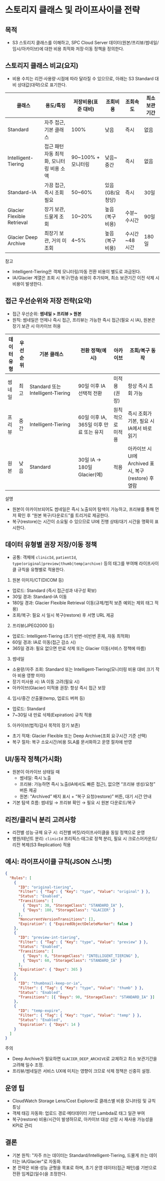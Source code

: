 # 스토리지 클래스 및 라이프사이클 전략

## 목적

- S3 스토리지 클래스를 이해하고, SPC Cloud Server 데이터(원본/프리뷰/썸네일/임시/아카이브)에 대한 비용 최적화 저장·이동 정책을 정의한다.

## 스토리지 클래스 비교(요지)

- 비용 수치는 리전·사용량·시점에 따라 달라질 수 있으므로, 아래는 S3 Standard 대비 상대값(대략)으로 표기한다.

| 클래스                     | 용도/특징                                 | 저장비용(표준 대비) | 조회비용        | 조회속도      | 최소 보관기간 |
| -------------------------- | ----------------------------------------- | ------------------- | --------------- | ------------- | ------------- |
| Standard                   | 자주 접근, 기본 클래스                    | 100%                | 낮음            | 즉시          | 없음          |
| Intelligent-Tiering        | 접근 패턴 자동 최적화, 모니터링 비용 소액 | 90~100% + 모니터링  | 낮음~중간       | 즉시          | 없음          |
| Standard-IA                | 가끔 접근, 즉시 조회 필요                 | 50~60%              | 있음(GB/요청당) | 즉시          | 30일          |
| Glacier Flexible Retrieval | 장기 보관, 드물게 조회                    | 10~20%              | 높음(복구 비용) | 수분~수시간   | 90일          |
| Glacier Deep Archive       | 최장기 보관, 거의 미조회                  | 4~5%                | 높음(복구 비용) | 수시간~48시간 | 180일         |

참고

- Intelligent-Tiering은 객체 모니터링/자동 전환 비용이 별도로 과금된다.
- IA/Glacier 계열은 조회 시 복구/전송 비용이 추가되며, 최소 보관기간 이전 삭제 시 비용이 발생한다.

## 접근 우선순위와 저장 전략(요약)

- 접근 우선순위: **썸네일 > 프리뷰 > 원본**
- 원칙: 썸네일은 언제나 즉시 접근, 프리뷰는 가능한 즉시 접근(필요 시 IA), 원본은 장기 보관 시 아카이브 허용

| 데이터 유형 | 우선순위 | 기본 클래스 | 전환 정책(예시) | 아카이브 | 조회/복구 동작 |
| --- | --- | --- | --- | --- | --- |
| 썸네일 | 최고 | Standard 또는 Intelligent‑Tiering | 90일 이후 IA 선택적 전환 | 미적용(권장) | 항상 즉시 조회 가능 |
| 프리뷰 | 중간 | Intelligent‑Tiering | 60일 이후 IA, 365일 이후 만료 또는 유지 | 원칙적으로 미적용 | 즉시 조회가 기본, 필요 시 IA에서 바로 읽기 |
| 원본 | 낮음 | Standard | 30일 IA → 180일 Glacier(예) | 적용 | 아카이브 시 UI에 Archived 표시, 복구(restore) 후 열람 |

설명

- 원본이 아카이브되어도 썸네일은 즉시 노출되어 탐색이 가능하고, 프리뷰를 통해 먼저 확인 후 “원본 복구/다운로드”를 트리거로 제공한다.
- 복구(restore)는 시간이 소요될 수 있으므로 UI에 진행 상태/대기 시간을 명확히 표시한다.

## 데이터 유형별 권장 저장/이동 정책

- 공통: 객체에 `clinicId`, `patientId`, `type(original|preview|thumb|temp|archive)` 등의 태그를 부여해 라이프사이클 규칙을 유형별로 적용한다.

1. 원본 이미지/CT(DICOM 등)

- 업로드: Standard (즉시 접근성과 내구성 확보)
- 30일 경과: Standard-IA 이동
- 180일 경과: Glacier Flexible Retrieval 이동(규제/법적 보존 예외는 제외 태그 적용)
- 조회/복구: 필요 시 일시 복구(restore) 후 서명 URL 제공

2. 프리뷰(JPEG2000 등)

- 업로드: Intelligent-Tiering (초기 빈번-비빈번 혼재, 자동 최적화)
- 60일 경과: IA로 이동(접근 감소 시)
- 365일 경과: 필요 없으면 만료 삭제 또는 Glacier 이동(서비스 정책에 따름)

3. 썸네일

- 소용량/자주 조회: Standard 또는 Intelligent‑Tiering(모니터링 비용 대비 크기 작아 비용 영향 미미)
- 장기 미사용 시: IA 이동 고려(필요 시)
- 아카이브(Glacier) 미적용 권장: 항상 즉시 접근 보장

4. 임시/중간 산출물(temp, 업로드 버퍼 등)

- 업로드: Standard
- 7~30일 내 만료 삭제(Expiration) 규칙 적용

5. 아카이브(법적/감사 목적의 장기 보존)

- 초기 적재: Glacier Flexible 또는 Deep Archive(조회 요구시간 기준 선택)
- 복구 절차: 복구 소요시간/비용 SLA를 문서화하고 운영 절차에 반영

## UI/동작 정책(가시화)

- 원본이 아카이브 상태일 때
  - 썸네일: 즉시 노출
  - 프리뷰: 가능하면 즉시 노출(IA에서도 빠른 접근), 없으면 “프리뷰 생성/요청” 버튼 제공
  - 원본: “Archived” 배지 표시 + “복구 요청(restore)” 버튼, 대기 시간 안내
- 기본 탐색 흐름: 썸네일 → 프리뷰 확인 → 필요 시 원본 다운로드/복구

## 리전/클리닉 분리 고려사항

- 리전별 성능·규제 요구 시: 리전별 버킷/라이프사이클을 동일 정책으로 운영
- 병원/테넌트 분리: `clinicId` 프리픽스·태그로 정책 분리, 필요 시 크로스어카운트/리전 복제(S3 Replication) 적용

## 예시: 라이프사이클 규칙(JSON 스니펫)

```json
{
  "Rules": [
    {
      "ID": "original-tiering",
      "Filter": { "Tag": { "Key": "type", "Value": "original" } },
      "Status": "Enabled",
      "Transitions": [
        { "Days": 30, "StorageClass": "STANDARD_IA" },
        { "Days": 180, "StorageClass": "GLACIER" }
      ],
      "NoncurrentVersionTransitions": [],
      "Expiration": { "ExpiredObjectDeleteMarker": false }
    },
    {
      "ID": "preview-int-tiering",
      "Filter": { "Tag": { "Key": "type", "Value": "preview" } },
      "Status": "Enabled",
      "Transitions": [
        { "Days": 0, "StorageClass": "INTELLIGENT_TIERING" },
        { "Days": 60, "StorageClass": "STANDARD_IA" }
      ],
      "Expiration": { "Days": 365 }
    },
    {
      "ID": "thumbnail-keep-or-ia",
      "Filter": { "Tag": { "Key": "type", "Value": "thumb" } },
      "Status": "Enabled",
      "Transitions": [{ "Days": 90, "StorageClass": "STANDARD_IA" }]
    },
    {
      "ID": "temp-expire",
      "Filter": { "Tag": { "Key": "type", "Value": "temp" } },
      "Status": "Enabled",
      "Expiration": { "Days": 14 }
    }
  ]
}
```

주의

- Deep Archive가 필요하면 `GLACIER_DEEP_ARCHIVE`로 교체하고 최소 보관기간을 고려해 일수 조정.
- 프리뷰/썸네일은 서비스 UX에 미치는 영향이 크므로 삭제 정책은 신중히 설정.

## 운영 팁

- CloudWatch Storage Lens/Cost Explorer로 클래스별 비용 모니터링 및 규칙 튜닝
- 객체 태깅 자동화: 업로드 경로·메타데이터 기반 Lambda로 태그 일관 부여
- 복구(restore) 비용/시간이 발생하므로, 아카이브 대상 선정 시 재사용 가능성을 KPI로 관리

## 결론

- 기본 원칙: "자주 쓰는 데이터는 Standard/Intelligent-Tiering, 드물게 쓰는 데이터는 IA/Glacier"로 자동화.
- 본 전략은 비용·성능 균형을 목표로 하며, 초기 운영 데이터(접근 패턴)를 기반으로 전환 임계값(일수)을 조정한다.
